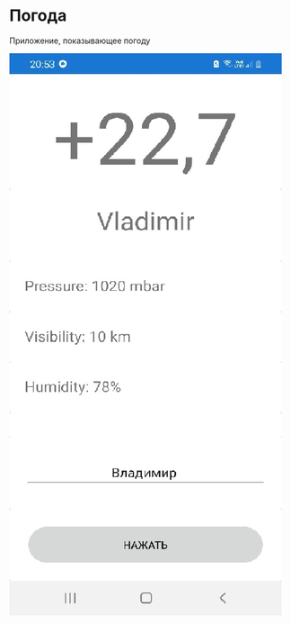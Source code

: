 # Погода
Приложение, показывающее погоду

![Image alt](https://github.com/dreamyhead/weather2/blob/master/t21u_vM-KOQ.jpg)
